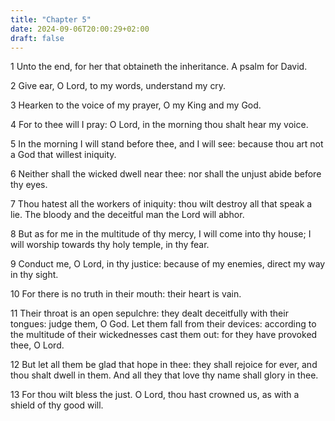 ```yaml
---
title: "Chapter 5"
date: 2024-09-06T20:00:29+02:00
draft: false
---
```



1 Unto the end, for her that obtaineth the inheritance. A psalm for David.

2 Give ear, O Lord, to my words, understand my cry.

3 Hearken to the voice of my prayer, O my King and my God.

4 For to thee will I pray: O Lord, in the morning thou shalt hear my voice.

5 In the morning I will stand before thee, and I will see: because thou art not a God that willest iniquity.

6 Neither shall the wicked dwell near thee: nor shall the unjust abide before thy eyes.

7 Thou hatest all the workers of iniquity: thou wilt destroy all that speak a lie. The bloody and the deceitful man the Lord will abhor.

8 But as for me in the multitude of thy mercy, I will come into thy house; I will worship towards thy holy temple, in thy fear.

9 Conduct me, O Lord, in thy justice: because of my enemies, direct my way in thy sight.

10 For there is no truth in their mouth: their heart is vain.

11 Their throat is an open sepulchre: they dealt deceitfully with their tongues: judge them, O God. Let them fall from their devices: according to the multitude of their wickednesses cast them out: for they have provoked thee, O Lord.

12 But let all them be glad that hope in thee: they shall rejoice for ever, and thou shalt dwell in them. And all they that love thy name shall glory in thee.

13 For thou wilt bless the just. O Lord, thou hast crowned us, as with a shield of thy good will.


